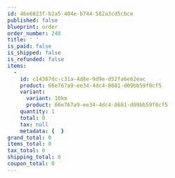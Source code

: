```yaml
---
id: 46e6823f-b2a5-404e-b744-582a3cd5cbce
published: false
blueprint: order
order_number: 248
title: ' '
is_paid: false
is_shipped: false
is_refunded: false
items:
  -
    id: c14367dc-c31a-4d8e-9d9e-d52fa6e62eac
    product: 66e767a9-ee34-4dc4-8681-d09bb59f0cf5
    variant:
      variant: 10km
      product: 66e767a9-ee34-4dc4-8681-d09bb59f0cf5
    quantity: 1
    total: 0
    tax: null
    metadata: {  }
grand_total: 0
items_total: 0
tax_total: 0
shipping_total: 0
coupon_total: 0
---
```

